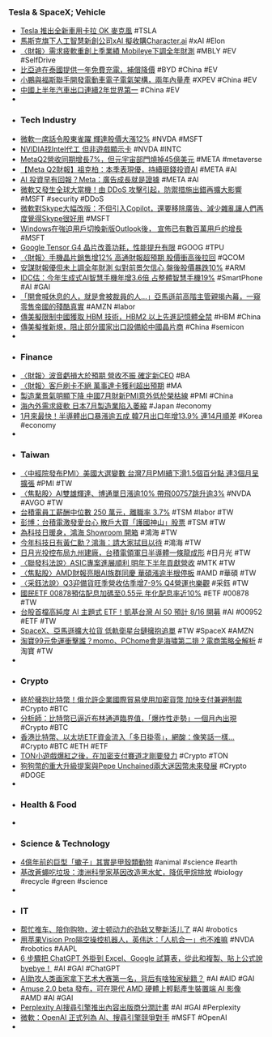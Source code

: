 ### Tesla & SpaceX; Vehicle
- [Tesla 推出全新車用卡拉 OK 麥克風](https://hypebeast.com/hk/2024/8/tesla-karaoke-microphones-car-accessories-caraokemic-release-info) #TSLA
- [馬斯克旗下人工智慧新創公司xAI 擬收購Character.ai](https://news.cnyes.com/news/id/5658556) #xAI #Elon
- [〈財報〉需求疲軟重創上季業績 Mobileye下調全年財測](https://news.cnyes.com/news/id/5660110) #MBLY #EV #SelfDrive
- [比亞迪在泰國提供一年免費充電，補償降價](https://zh.cn.nikkei.com/china/ccompany/56299-2024-08-01-09-41-43.html) #BYD #China #EV
- [小鵬與福斯聯手開發電動車電子電氣架構，兩年內量產](https://technews.tw/2024/08/01/xiaopeng-volkswagen-cooperation/) #XPEV #China #EV
- [中國上半年汽車出口連續2年世界第一](https://zh.cn.nikkei.com/industry/icar/56302-2024-08-01-10-27-33.html) #China #EV
-
- ### Tech Industry
- [微軟一席話令股東雀躍 輝達股價大漲12%](https://news.cnyes.com/news/id/5658484) #NVDA #MSFT
- [NVIDIA找Intel代工 但非遊戲顯示卡](https://news.xfastest.com/nvidia/143134/nvidia-intel-foundry/) #NVDA #INTC
- [MetaQ2營收同期增長7%，但元宇宙部門燒掉45億美元](https://news.cnyes.com/news/id/5659510) #META #metaverse
- [【Meta Q2財報】祖克柏：本季表現優，持續砸錢投資AI](https://www.businessyee.com/article/4313-meta-q2-earnings) #META #AI
- [AI 投資早有回報？Meta：廣告成長就是證據](https://technews.tw/2024/08/01/metas-advertising-growth-is-proof-that-hefty-ai-spending-is-already-paying-off/) #META #AI
- [微軟又發生全球大當機！由 DDoS 攻擊引起，防禦措施出錯再擴大影響](https://www.inside.com.tw/article/35784-microsoft-ddos-outage) #MSFT #security #DDoS
- [微軟對Skype大幅改版：不但引入Copilot，還要移除廣告、減少雜亂讓人們再度覺得Skype很好用](https://www.techbang.com/posts/117251-microsoft-is-reviving-skype-on-windows-11-by-removing-ads-and) #MSFT
- [Windows在強迫用戶切換新版Outlook後， 宣佈已有數百萬用戶的增長](https://www.techbang.com/posts/116685-microsoft-celebrates-the-growth-of-its-usage-after-forcing) #MSFT
- [Google Tensor G4 晶片改善功耗，性能提升有限](https://technews.tw/2024/08/01/tensor-g4-to-use-fewer-cores-than-tensor-g3-as-google-likely-wants-a-cooler-soc/) #GOOG #TPU
- [〈財報〉手機晶片銷售增12% 高通財報超預期 股價衝高後拉回](https://news.cnyes.com/news/id/5658420) #QCOM
- [安謀財報優但未上調全年財測 似對前景欠信心 盤後股價暴跌10%](https://money.udn.com/money/story/5599/8132677) #ARM
- [IDC估：今年生成式AI智慧手機年增3.6倍 占整體智慧手機19%](https://news.cnyes.com/news/id/5659622) #SmartPhone #AI #GAI
- [「開會喊休息的人，就是會被裁員的人…」亞馬遜前高階主管親揭內幕，一窺零售帝國的殘酷真實](https://www.bnext.com.tw/article/79913/amazon-layoff-) #AMZN #labor
- [傳美擬限制中國獲取 HBM 技術，HBM2 以上先進記憶體全禁](https://technews.tw/2024/08/01/us-new-restrictions-on-ai-memory-chips/) #HBM #China
- [傳美擬推新規，阻止部分國家出口設備給中國晶片商](https://finance.technews.tw/2024/07/31/us-vs-cn-semi-equipment-export/) #China #semicon
-
- ### Finance
- [〈財報〉波音虧損大於預期 營收不振 確定新CEO](https://news.cnyes.com/news/id/5658257) #BA
- [〈財報〉客戶刷卡不絕 萬事達卡獲利超出預期](https://news.cnyes.com/news/id/5658273) #MA
- [製造業景氣明顯下降 中國7月財新PMI意外低於榮枯線](https://news.cnyes.com/news/id/5658349) #PMI #China
- [海內外需求疲軟 日本7月製造業陷入萎縮](https://news.cnyes.com/news/id/5658837) #Japan #economy
- [1月來最快！半導體出口暴漲逾五成 韓7月出口年增13.9% 連14月順差](https://news.cnyes.com/news/id/5658555) #Korea #economy
-
- ### Taiwan
- [〈中經院發布PMI〉美國大選變數 台灣7月PMI續下滑1.5個百分點 連3個月呈擴張](https://news.cnyes.com/news/id/5659706) #PMI #TW
- [〈焦點股〉AI雙雄輝達、博通單日漲逾10% 帶飛00757跳升逾3%](https://news.cnyes.com/news/id/5658972) #NVDA #AVGO #TW
- [台積電員工薪酬中位數 250 萬元，離職率 3.7%](https://technews.tw/2024/08/01/median-salary-of-tsmc-employees-2/) #TSM #labor #TW
- [彭博：台積電激發愛台心 散戶大買「護國神山」股票](https://news.cnyes.com/news/id/5659083) #TSM #TW
- [為科技日暖身，鴻海 Showroom 開箱](https://technews.tw/2024/08/01/foxconn-showroom/) #鴻海 #TW
- [今年科技日有黃仁勳？鴻海：請大家拭目以待](https://finance.technews.tw/2024/08/01/jensen-hh/) #鴻海 #TW
- [日月光投控布局九州建廠，台積電領軍日半導體一條龍成形](https://finance.technews.tw/2024/08/01/ase-investment-control-plans-factory-layout-in-kyushu-japan/) #日月光 #TW
- [〈聯發科法說〉ASIC專案進展順利 明年下半年貢獻營收](https://news.cnyes.com/news/id/5657635) #MTK #TW
- [〈焦點股〉AMD財報亮眼AI族群同慶 華碩漲逾半根停板](https://news.cnyes.com/news/id/5659044) #AMD #華碩 #TW
- [〈采鈺法說〉Q3迎備貨旺季營收估季增7-9% Q4營運也樂觀](https://news.cnyes.com/news/id/5659624) #采鈺 #TW
- [國民ETF 00878預估配息加碼至0.55元 年化配息率近10%](https://news.cnyes.com/news/id/5657581) #ETF #00878 #TW
- [台股首檔高純度 AI 主題式 ETF！凱基台灣 AI 50 預計 8/16 開募](https://finance.technews.tw/2024/07/31/ai-themed/) #AI #00952 #ETF #TW
- [SpaceX、亞馬遜擴大拉貨 低軌衛星台鏈擁抱追單](https://money.udn.com/money/story/11162/8124766) #TW #SpaceX #AMZN
- [淘寶99元免運衝擊誰？momo、PChome會是海嘯第二排？電商策略全解析](https://www.bnext.com.tw/article/79969/taobao-99rmb-free-shipping) #淘寶 #TW
-
- ### Crypto
- [終於擁抱比特幣！俄允許企業國際貿易使用加密貨幣 加快支付兼避制裁](https://news.cnyes.com/news/id/5658506) #Crypto #BTC
- [分析師：比特幣已逼近布林通道臨界值，「爆炸性走勢」一個月內出現](https://www.blocktempo.com/bitcoin-key-indicator-approaches-critical-threshold/) #Crypto #BTC
- [香港比特幣、以太坊ETF資金流入「多日掛零」，網酸：像笑話一樣…](https://www.blocktempo.com/hong-kong-etf-trading-volume-is-dismal-and-has-no-influence-at-all/) #Crypto #BTC #ETH #ETF
- [TON小遊戲爆紅之後，在加密支付賽道才剛要發力](https://www.blocktempo.com/analyse-the-ambition-of-ton-payment-field/) #Crypto #TON
- [狗狗幣的重大升級提案與Pepe Unchained兩大迷因幣未來發展](https://news.cnyes.com/news/id/5651642) #Crypto #DOGE
-
- ### Health & Food
-
- ### Science & Technology
- [4億年前的巨型「蠍子」其實是甲殼類動物](https://tomorrowsci.com/animals/20240730_03/) #animal #science #earth
- [基改蒼蠅吃垃圾：澳洲科學家基因改造黑水虻，降低甲烷排放](https://dq.yam.com/post/16187) #biology #recycle #green #science
-
- ### IT
- [帮忙推车、陪你购物，波士顿动力的劲敌又整新活儿了](https://www.jiqizhixin.com/articles/2024-07-31) #AI #robotics
- [用苹果Vision Pro隔空操控机器人，英伟达：「人机合一」也不难嘛](https://www.jiqizhixin.com/articles/2024-07-31-5) #NVDA #robotics #AAPL
- [6 步驟把 ChatGPT 外掛到 Excel、Google 試算表，從此和複製、貼上公式說byebye！](https://www.managertoday.com.tw/articles/view/68970) #AI #GAI #ChatGPT
- [AI助攻人类画家拿下艺术大赛第一名，背后有啥独家秘籍？](https://www.jiqizhixin.com/articles/2024-08-01-6) #AI #AID #GAI
- [Amuse 2.0 beta 發布，可在現代 AMD 硬體上輕鬆產生裝置端 AI 影像](https://news.xfastest.com/amd/143139/amuse-2-0-beta/) #AMD #AI #GAI
- [Perplexity AI搜尋引擎推出內容出版商分潤計畫](https://www.ithome.com.tw/news/164249) #AI #GAI #Perplexity
- [微軟：OpenAI 正式列為 AI、搜尋引擎競爭對手](https://technews.tw/2024/08/01/microsoft-pitches-openai-as-ai-and-search-engine-competitor/) #MSFT #OpenAI
-